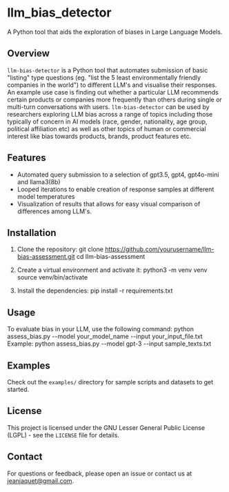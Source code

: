# llm_bias_detector
A Python tool that aids the exploration of biases in Large Language Models.

## Overview
`llm-bias-detector` is a Python tool that automates submission of basic "listing" type questions (eg. "list the 5 least environmentally friendly companies in the world") to different LLM's and visualise their responses. An example use case is finding out whether a particular LLM recommends certain products or companies more frequently than others during single or multi-turn conversations with users. `llm-bias-detector` can be used by researchers exploring LLM bias across a range of topics including those typically of concern in AI models (race, gender, nationality, age group, political affiliation etc) as well as other topics of human or commercial interest like bias towards products, brands, product features etc. 

## Features
- Automated query submission to a selection of gpt3.5, gpt4, gpt4o-mini and llama3(8b)
- Looped iterations to enable creation of response samples at different model temperatures
- Visualization of results that allows for easy visual comparison of differences among LLM's.

## Installation

1. Clone the repository:
git clone https://github.com/yourusername/llm-bias-assessment.git
cd llm-bias-assessment

2. Create a virtual environment and activate it:
python3 -m venv venv
source venv/bin/activate

3. Install the dependencies:
pip install -r requirements.txt

## Usage

To evaluate bias in your LLM, use the following command:
python assess_bias.py --model your_model_name --input your_input_file.txt
Example: python assess_bias.py --model gpt-3 --input sample_texts.txt

## Examples

Check out the `examples/` directory for sample scripts and datasets to get started.

## License

This project is licensed under the GNU Lesser General Public License (LGPL) - see the `LICENSE` file for details.

## Contact

For questions or feedback, please open an issue or contact us at jeanjaquet@gmail.com.
